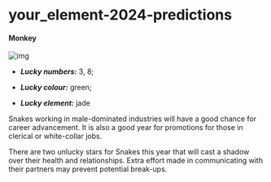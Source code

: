 # your_element-2024-predictions
#### Monkey

![img](https://cdn.i-scmp.com/sites/default/files/d8/images/canvas/2024/01/11/e8415743-5e20-4d11-912f-f7d8c2ca10ce_dd085ae3.jpg)

  - _**Lucky numbers:**_ 3, 8; 

  - _**Lucky colour:**_ green; 

  - _**Lucky element:**_ jade

  Snakes working in male-dominated industries will have a good chance for career advancement. It is also a good year for promotions for those in clerical or white-collar jobs.

There are two unlucky stars for Snakes this year that will cast a shadow over their health and relationships. Extra effort made in communicating with their partners may prevent potential break-ups.